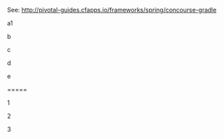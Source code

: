 See: http://pivotal-guides.cfapps.io/frameworks/spring/concourse-gradle

a1

b

c

d

e

=====

1

2

3


